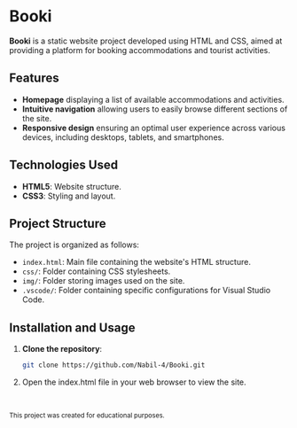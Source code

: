 # Booki

**Booki** is a static website project developed using HTML and CSS, aimed at providing a platform for booking accommodations and tourist activities.

## Features

- **Homepage** displaying a list of available accommodations and activities.
- **Intuitive navigation** allowing users to easily browse different sections of the site.
- **Responsive design** ensuring an optimal user experience across various devices, including desktops, tablets, and smartphones.

## Technologies Used

- **HTML5**: Website structure.
- **CSS3**: Styling and layout.

## Project Structure

The project is organized as follows:

- `index.html`: Main file containing the website's HTML structure.
- `css/`: Folder containing CSS stylesheets.
- `img/`: Folder storing images used on the site.
- `.vscode/`: Folder containing specific configurations for Visual Studio Code.

## Installation and Usage

1. **Clone the repository**:

   ```bash
   git clone https://github.com/Nabil-4/Booki.git

2. Open the index.html file in your web browser to view the site.

<br>

<sub>This project was created for educational purposes.<sub/>
